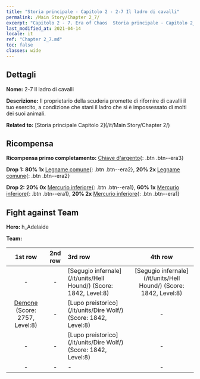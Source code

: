 ```yaml
---
title: "Storia principale - Capitolo 2 - 2-7 Il ladro di cavalli"
permalink: /Main Story/Chapter 2_7/
excerpt: "Capitolo 2 - 7. Era of Chaos  Storia principale - Capitolo 2_7. 2-7 Il ladro di cavalli"
last_modified_at: 2021-04-14
locale: it
ref: "Chapter 2_7.md"
toc: false
classes: wide
---
```


## Dettagli

 **Nome:** 2-7 Il ladro di cavalli

 **Descrizione:** Il proprietario della scuderia promette di rifornire di cavalli il tuo esercito, a condizione che stani il ladro che si è impossessato di molti dei suoi animali.

 **Related to:** [Storia principale Capitolo 2](/it/Main Story/Chapter 2/)

## Ricompensa

 **Ricompensa primo completamento:** [Chiave d'argento](/it/Items/con_693/){: .btn .btn--era3}

 **Drop 1:** **80% 1x** [Legname comune](/it/Items/mat_7/){: .btn .btn--era2}, **20% 2x** [Legname comune](/it/Items/mat_7/){: .btn .btn--era2}

 **Drop 2:** **20% 0x** [Mercurio inferiore](/it/Items/mat_2/){: .btn .btn--era1}, **60% 1x** [Mercurio inferiore](/it/Items/mat_2/){: .btn .btn--era1}, **20% 2x** [Mercurio inferiore](/it/Items/mat_2/){: .btn .btn--era1}


## Fight against Team
 **Hero:** h_Adelaide

 **Team:**


  | 1st row | 2nd row | 3rd row | 4th row |
  |:----:|:----:|:----|:----:|
  | - | - | [Segugio infernale](/it/units/Hell Hound/) (Score: 1842, Level:8)  | [Segugio infernale](/it/units/Hell Hound/) (Score: 1842, Level:8)  |
  | [Demone](/it/units/Demon/) (Score: 2757, Level:8)  | - | [Lupo preistorico](/it/units/Dire Wolf/) (Score: 1842, Level:8)  | - |
  | - | - | [Lupo preistorico](/it/units/Dire Wolf/) (Score: 1842, Level:8)  | - |
  | - | - | - | - |


